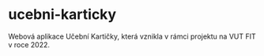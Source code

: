 # ucebni-karticky
Webová aplikace Učební Kartičky, která vznikla v rámci projektu na VUT FIT v roce 2022.
